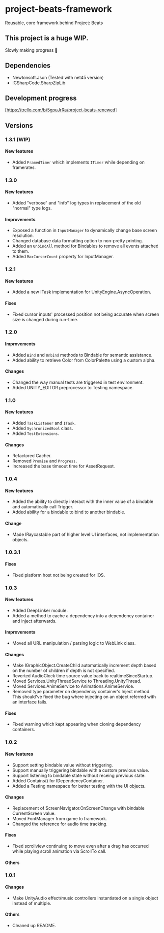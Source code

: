 # project-beats-framework
Reusable, core framework behind Project: Beats
  
## This project is a huge WIP.
Slowly making progress 🧩

## Dependencies
- Newtonsoft.Json (Tested with net45 version)
- ICSharpCode.SharpZipLib

## Development progress
[https://trello.com/b/5gpuJrRa/project-beats-renewed]

## Versions
### 1.3.1 (WIP)
#### New features
- Added `FramedTimer` which implements `ITimer` while depending on framerates.

### 1.3.0
#### New features
- Added "verbose" and "info" log types in replacement of the old "normal" type logs.
#### Improvements
- Exposed a function in `InputManager` to dynamically change base screen resolution.
- Changed database data formatting option to non-pretty printing.
- Added an `UnbindAll` method for Bindables to remove all events attached to them.
- Added `MaxCursorCount` property for InputManager.

### 1.2.1
#### New features
- Added a new ITask implementation for UnityEngine.AsyncOperation.
#### Fixes
- Fixed cursor inputs' processed position not being accurate when screen size is changed during run-time.

### 1.2.0
#### Improvements
- Added `Bind` and `Unbind` methods to Bindable for semantic assistance.
- Added ability to retrieve Color from ColorPalette using a custom alpha.
#### Changes
- Changed the way manual tests are triggered in test environment.
- Added UNITY_EDITOR preprocessor to Testing namespace.

### 1.1.0
#### New features
- Added `TaskListener` and `ITask`.
- Added `SychronizedBool` class.
- Added `TestExtensions`.
#### Changes
- Refactored Cacher.
- Removed `Promise` and `Progress`.
- Increased the base timeout time for AssetRequest.

### 1.0.4
#### New features
- Added the ability to directly interact with the inner value of a bindable and automatically call Trigger.
- Added ability for a bindable to bind to another bindable.
#### Change
- Made IRaycastable part of higher level UI interfaces, not implementation objects.

### 1.0.3.1
#### Fixes
- Fixed platform host not being created for iOS.

### 1.0.3
#### New features
- Added DeepLinker module.
- Added a method to cache a dependency into a dependency container and inject afterwards.
#### Improvements
- Moved all URL manipulation / parsing logic to WebLink class.
#### Changes
- Make IGraphicObject.CreateChild automatically increment depth based on the number of children if depth is not specified.
- Reverted AudioClock time source value back to realtimeSinceStartup.
- Moved Services.UnityThreadService to Threading.UnityThread.
- Moved Services.AnimeService to Animations.AnimeService.
- Removed type parameter on dependency container's Inject method. This should've fixed the bug where injecting on an object referred with an interface fails.
#### Fixes
- Fixed warning which kept appearing when cloning dependency containers.

### 1.0.2
#### New features
- Support setting bindable value without triggering.
- Support manually triggering bindable with a custom previous value.
- Support listening to bindable state without receing previous state.
- Added Contains<T>() for IDependencyContainer.
- Added a Testing namespace for better testing with the UI objects.
#### Changes
- Replacement of ScreenNavigator.OnScreenChange with bindable CurrentScreen value.
- Moved FontManager from game to framework.
- Changed the reference for audio time tracking.
#### Fixes
- Fixed scrollview continuing to move even after a drag has occurred while playing scroll animation via ScrollTo call.
#### Others

### 1.0.1
#### Changes
- Make UnityAudio effect/music controllers instantiated on a single object instead of multiple.
#### Others
- Cleaned up README.